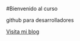 #Bienvenido al curso

github para desarrolladores

[Visita mi blog](https://github.com/nachosor/github-para-desarrolladores)
